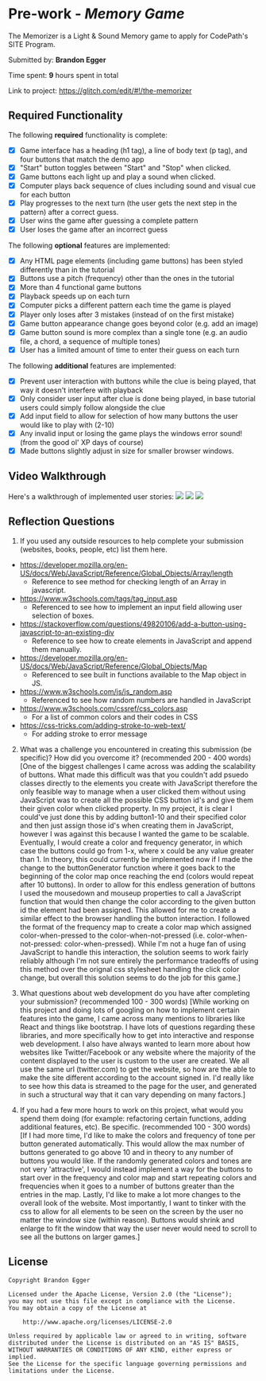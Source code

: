 # Pre-work - *Memory Game*

The Memorizer is a Light & Sound Memory game to apply for CodePath's SITE Program. 

Submitted by: **Brandon Egger**

Time spent: **9** hours spent in total

Link to project: https://glitch.com/edit/#!/the-memorizer

## Required Functionality

The following **required** functionality is complete:

* [x] Game interface has a heading (h1 tag), a line of body text (p tag), and four buttons that match the demo app
* [x] "Start" button toggles between "Start" and "Stop" when clicked. 
* [x] Game buttons each light up and play a sound when clicked. 
* [x] Computer plays back sequence of clues including sound and visual cue for each button
* [x] Play progresses to the next turn (the user gets the next step in the pattern) after a correct guess. 
* [x] User wins the game after guessing a complete pattern
* [x] User loses the game after an incorrect guess

The following **optional** features are implemented:

* [x] Any HTML page elements (including game buttons) has been styled differently than in the tutorial
* [x] Buttons use a pitch (frequency) other than the ones in the tutorial
* [x] More than 4 functional game buttons
* [x] Playback speeds up on each turn
* [x] Computer picks a different pattern each time the game is played
* [x] Player only loses after 3 mistakes (instead of on the first mistake)
* [x] Game button appearance change goes beyond color (e.g. add an image)
* [x] Game button sound is more complex than a single tone (e.g. an audio file, a chord, a sequence of multiple tones)
* [x] User has a limited amount of time to enter their guess on each turn

The following **additional** features are implemented:

- [x] Prevent user interaction with buttons while the clue is being played, that way it doesn't interfere with playback
- [x] Only consider user input after clue is done being played, in base tutorial users could simply follow alongside the clue
- [x] Add input field to allow for selection of how many buttons the user would like to play with (2-10)
- [x] Any invalid input or losing the game plays the windows error sound! (from the good ol' XP days of course)
- [x] Made buttons slightly adjust in size for smaller browser windows.

## Video Walkthrough

Here's a walkthrough of implemented user stories:
![](http://g.recordit.co/2AUUHBKjDA.gif)
![](http://g.recordit.co/2fKdW9LTUi.gif)
![](http://g.recordit.co/En4At422PP.gif)


## Reflection Questions
1. If you used any outside resources to help complete your submission (websites, books, people, etc) list them here. 
  - https://developer.mozilla.org/en-US/docs/Web/JavaScript/Reference/Global_Objects/Array/length
    - Reference to see method for checking length of an Array in javascript.
  - https://www.w3schools.com/tags/tag_input.asp
    - Referenced to see how to implement an input field allowing user selection of boxes.
  - https://stackoverflow.com/questions/49820106/add-a-button-using-javascript-to-an-existing-div
    - Reference to see how to create elements in JavaScript and append them manually.
  - https://developer.mozilla.org/en-US/docs/Web/JavaScript/Reference/Global_Objects/Map
    - Referenced to see built in functions available to the Map object in JS.
  - https://www.w3schools.com/js/js_random.asp
    - Referenced to see how random numbers are handled in JavaScript
  - https://www.w3schools.com/cssref/css_colors.asp
    - For a list of common colors and their codes in CSS
  - https://css-tricks.com/adding-stroke-to-web-text/
    - For adding stroke to error message

2. What was a challenge you encountered in creating this submission (be specific)? How did you overcome it? (recommended 200 - 400 words) 
[One of the biggest challenges I came across was adding the scalability of buttons. What made this difficult was that you couldn't add psuedo classes directly to the elements you create with JavaScript
therefore the only feasible way to manage when a user clicked them without using JavaScript was to create all the possible CSS button id's and give them their given color when clicked property. In my project,
it is clear I could've just done this by adding button1-10 and their specified color and then just assign those id's when creating them in JavaScript, however I was against this because I wanted the game to be scalable.
Eventually, I would create a color and frequency generator, in which case the buttons could go from 1-x, where x could be any value greater than 1. In theory, this could currently be implemented now if I made the change to the buttonGenerator function
where it goes back to the beginning of the color map once reaching the end (colors would repeat after 10 buttons). In order to allow for this endless generation of buttons I used the mousedown and mouseup properties to call a JavaScript function that would then change the color
according to the given button id the element had been assigned. This allowed for me to create a similar effect to the browser handling the button interaction. I followed the format of the frequency map to create a color map
which assigned color-when-pressed to the color-when-not-pressed (i.e. color-when-not-pressed: color-when-pressed). While I'm not a huge fan of using JavaScript to handle this interaction, the solution seems to work fairly reliably
although I'm not sure entirely the performance tradeoffs of using this method over the orignal css stylesheet handling the click color change, but overall this solution seems to do the job for this game.]

3. What questions about web development do you have after completing your submission? (recommended 100 - 300 words) 
[While working on this project and doing lots of googling on how to implement certain features into the game, I came across many mentions to libraries like React and things like bootstrap. I have lots of questions regarding these
libraries, and more specifically how to get into interactive and response web development. I also have always wanted to learn more about how websites like Twitter/Facebook or any website where the majority of the content
displayed to the user is custom to the user are created. We all use the same url (twitter.com) to get the website, so how are the able to make the site different according to the account signed in. I'd really like to see how this
data is streamed to the page for the user, and generated in such a structural way that it can vary depending on many factors.]

4. If you had a few more hours to work on this project, what would you spend them doing (for example: refactoring certain functions, adding additional features, etc). Be specific. (recommended 100 - 300 words) 
[If I had more time, I'd like to make the colors and frequency of tone per button generated automatically. This would allow the max number of buttons generated to go above 10 and in theory to any number of buttons you
would like. If the randomly generated colors and tones are not very 'attractive', I would instead implement a way for the buttons to start over in the frequency and color map and start repeating colors and frequencies when
it goes to a number of buttons greater than the entries in the map. Lastly, I'd like to make a lot more changes to the overall look of the website. Most importantly, I want to tinker with the css to allow for all elements
to be seen on the screen by the user no matter the window size (within reason). Buttons would shrink and enlarge to fit the window that way the user never would need to scroll to see all the buttons on larger games.]



## License

    Copyright Brandon Egger

    Licensed under the Apache License, Version 2.0 (the "License");
    you may not use this file except in compliance with the License.
    You may obtain a copy of the License at

        http://www.apache.org/licenses/LICENSE-2.0

    Unless required by applicable law or agreed to in writing, software
    distributed under the License is distributed on an "AS IS" BASIS,
    WITHOUT WARRANTIES OR CONDITIONS OF ANY KIND, either express or implied.
    See the License for the specific language governing permissions and
    limitations under the License.
